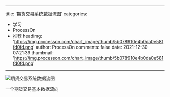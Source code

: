 
---
title: '期货交易系统数据流图'
categories: 
 - 学习
 - ProcessOn
 - 推荐
headimg: 'https://img.processon.com/chart_image/thumb/5b078910e4b0da0e581fd0fd.png'
author: ProcessOn
comments: false
date: 2021-12-30 07:21:39
thumbnail: 'https://img.processon.com/chart_image/thumb/5b078910e4b0da0e581fd0fd.png'
---

<div>   
<img class="thumb" alt="期货交易系统数据流图" src="https://img.processon.com/chart_image/thumb/5b078910e4b0da0e581fd0fd.png" referrerpolicy="no-referrer">
<p>一个期货交易基本数据流向</p>  
</div>
            